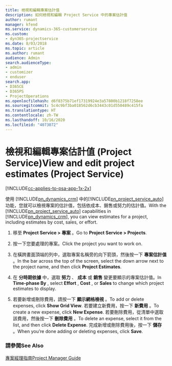 ```yaml
---
title: 檢視和編輯專案估計值
description: 如何檢視和編輯 Project Service 中的專案估計值
author: rumant
manager: kfend
ms.service: dynamics-365-customerservice
ms.custom:
- dyn365-projectservice
ms.date: 8/03/2018
ms.topic: article
ms.author: rumant
audience: Admin
search.audienceType:
- admin
- customizer
- enduser
search.app:
- D365CE
- D365PS
- ProjectOperations
ms.openlocfilehash: d6f8375b71ef17319924e3a57800b1218f7258ee
ms.sourcegitcommit: 5c4c9bf3ba018562d6cb3443c01d550489c415fa
ms.translationtype: HT
ms.contentlocale: zh-TW
ms.lasthandoff: 10/16/2020
ms.locfileid: "4073072"
---
```

# <a name="view-and-edit-project-estimates-project-service"></a><span data-ttu-id="6ca59-103">檢視和編輯專案估計值 (Project Service)</span><span class="sxs-lookup"><span data-stu-id="6ca59-103">View and edit project estimates (Project Service)</span></span>

[!INCLUDE[cc-applies-to-psa-app-1x-2x](../includes/cc-applies-to-psa-app-1x-2x.md)]

<span data-ttu-id="6ca59-104">使用 [!INCLUDE[pn_dynamics_crm](../includes/pn-dynamics-crm.md)] 中的[!INCLUDE[pn_project_service_auto](../includes/pn-project-service-auto.md)]功能，您就可以檢視專案的估計值，包括依成本、銷售或努力的估計值。</span><span class="sxs-lookup"><span data-stu-id="6ca59-104">With the [!INCLUDE[pn_project_service_auto](../includes/pn-project-service-auto.md)] capabilities in [!INCLUDE[pn_dynamics_crm](../includes/pn-dynamics-crm.md)], you can view estimates for a project, including estimates by cost, sales, or effort.</span></span>  
  
1.  <span data-ttu-id="6ca59-105">移至 **Project Service > 專案** 。</span><span class="sxs-lookup"><span data-stu-id="6ca59-105">Go to **Project Service > Projects**.</span></span>  
  
2.  <span data-ttu-id="6ca59-106">按一下您要處理的專案。</span><span class="sxs-lookup"><span data-stu-id="6ca59-106">Click the project you want to work on.</span></span>  
  
3.  <span data-ttu-id="6ca59-107">在橫跨畫面頂端的列中，選取專案名稱旁的向下箭頭，然後按一下 **專案估計值** 。</span><span class="sxs-lookup"><span data-stu-id="6ca59-107">In the bar across the top of the screen, select the down arrow next to the project name, and then click **Project Estimates**.</span></span>  
  
4.  <span data-ttu-id="6ca59-108">在 **分時期依據** 中，選取 **努力** 、 **成本** 或 **銷售** 變更要顯示的專案估計值。</span><span class="sxs-lookup"><span data-stu-id="6ca59-108">In **Time-phase By** , select **Effort** , **Cost** , or **Sales** to change which project estimates to display.</span></span>  
  
5.  <span data-ttu-id="6ca59-109">若要新增或刪除費用，請按一下 **顯示網格檢視** 。</span><span class="sxs-lookup"><span data-stu-id="6ca59-109">To add or delete expenses, click **Show Grid View**.</span></span> <span data-ttu-id="6ca59-110">若要建立新費用，按一下 **新費用** 。</span><span class="sxs-lookup"><span data-stu-id="6ca59-110">To create a new expense, click **New Expense**.</span></span> <span data-ttu-id="6ca59-111">若要刪除費用，從清單中選取該費用，然後按一下 **刪除費用** 。</span><span class="sxs-lookup"><span data-stu-id="6ca59-111">To delete an expense, select it from the list, and then click **Delete Expense**.</span></span> <span data-ttu-id="6ca59-112">完成新增或刪除費用後，按一下 **儲存** 。</span><span class="sxs-lookup"><span data-stu-id="6ca59-112">When you’re done adding or deleting expenses, click **Save**.</span></span>  
  
### <a name="see-also"></a><span data-ttu-id="6ca59-113">請參閱</span><span class="sxs-lookup"><span data-stu-id="6ca59-113">See Also</span></span>  
 [<span data-ttu-id="6ca59-114">專案經理指南</span><span class="sxs-lookup"><span data-stu-id="6ca59-114">Project Manager Guide</span></span>](../psa/project-manager-guide.md)
